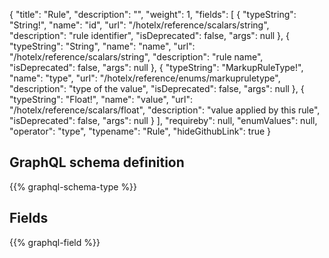 {
  "title": "Rule",
  "description": "",
  "weight": 1,
  "fields": [
    {
      "typeString": "String!",
      "name": "id",
      "url": "/hotelx/reference/scalars/string",
      "description": "rule identifier",
      "isDeprecated": false,
      "args": null
    },
    {
      "typeString": "String",
      "name": "name",
      "url": "/hotelx/reference/scalars/string",
      "description": "rule name",
      "isDeprecated": false,
      "args": null
    },
    {
      "typeString": "MarkupRuleType!",
      "name": "type",
      "url": "/hotelx/reference/enums/markupruletype",
      "description": "type of the value",
      "isDeprecated": false,
      "args": null
    },
    {
      "typeString": "Float!",
      "name": "value",
      "url": "/hotelx/reference/scalars/float",
      "description": "value applied by this rule",
      "isDeprecated": false,
      "args": null
    }
  ],
  "requireby": null,
  "enumValues": null,
  "operator": "type",
  "typename": "Rule",
  "hideGithubLink": true
}
## GraphQL schema definition

{{% graphql-schema-type %}}

## Fields

{{% graphql-field %}}
